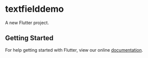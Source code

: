 # textfielddemo

A new Flutter project.

## Getting Started

For help getting started with Flutter, view our online
[documentation](https://flutter.io/).
